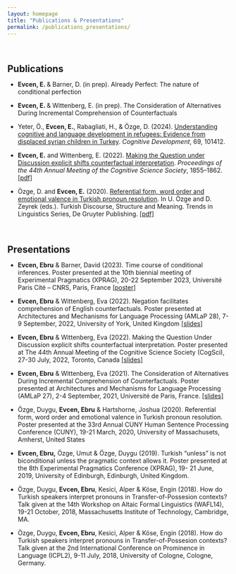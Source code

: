 ```yaml
---
layout: homepage
title: "Publications & Presentations"
permalink: /publications_presentations/
---
```

<h1 id="Publications"></h1>

<h2 style="margin: 60px 0px 10px;">Publications</h2>

- <b>Evcen, E. </b> & Barner, D. (in prep). Already Perfect: The nature of conditional perfection

- <b>Evcen, E. </b> & Wittenberg, E. (in prep). The Consideration of Alternatives During Incremental Comprehension of Counterfactuals

- Yeter, Ö., <b>Evcen, E.</b>, Rabagliati, H., & Özge, D. (2024). [Understanding cognitive and language development in refugees: Evidence from displaced syrian children in Turkey](https://www.sciencedirect.com/science/article/abs/pii/S088520142300117X?via%3Dihub). *Cognitive Development*, 69, 101412.

- <b>Evcen, E.</b> and Wittenberg, E. (2022). [Making the Question under Discussion explicit shifts counterfactual interpretation](https://escholarship.org/uc/item/43z0w42j). *Proceedings of the 44th Annual Meeting of the Cognitive Science Society*, 1855–1862. [\[pdf\]](https://ebruevcen.github.io/assets/files/EvcenWittenberg2022.pdf)

- Özge, D. and <b>Evcen, E.</b> (2020). [Referential form, word order and emotional valence in Turkish pronoun resolution](https://www.degruyter.com/document/doi/10.1515/9783110686654-007/html). In U. Özge and D. Zeyrek (eds.). Turkish Discourse, Structure and Meaning. Trends in Linguistics Series, De Gruyter Publishing. [\[pdf\]](https://ebruevcen.github.io/assets/files/OzgeEvcen2020.pdf)

<h1 id="Presentations"></h1>

<h2 style="margin: 60px 0px 10px;">Presentations</h2>

- <b>Evcen, Ebru</b> & Barner, David (2023). Time course of conditional inferences. Poster presented at the 10th biennial meeting of Experimental Pragmatics (XPRAG), 20-22 September 2023, Université Paris Cité – CNRS, Paris, France [\[poster\]](https://osf.io/9xkrf)

- <b>Evcen, Ebru</b> & Wittenberg, Eva (2022). Negation facilitates comprehension of English counterfactuals. Poster presented at Architectures and Mechanisms for Language Processing (AMLaP 28), 7-9 September, 2022, University of York, United Kingdom [\[slides\]](https://ebruevcen.github.io/assets/files/AMLaP22_EvcenWittenberg.pdf)

- <b>Evcen, Ebru</b> &  Wittenberg, Eva (2022). Making the Question Under Discussion explicit shifts counterfactual interpretation. Poster presented at The 44th Annual Meeting of the Cognitive Science Society (CogSci), 27-30 July, 2022, Toronto, Canada [\[slides\]](https://ebruevcen.github.io/assets/files/CogSci22_EvcenWittenberg_Final.pdf)

- <b>Evcen, Ebru</b> &  Wittenberg, Eva (2021). The Consideration of Alternatives During Incremental Comprehension of Counterfactuals. Poster presented at Architectures and Mechanisms for Language Processing (AMLaP 27), 2-4 September, 2021, Université de Paris, France. [\[slides\]]()

- Özge, Duygu, <b>Evcen, Ebru</b> & Hartshorne, Joshua (2020). Referential form, word order and emotional valence in Turkish pronoun resolution. Poster presented at the 33rd Annual CUNY Human Sentence Processing Conference (CUNY), 19-21 March, 2020, University of Massachusets, Amherst, United States
 
- <b>Evcen, Ebru,</b> Özge, Umut & Özge, Duygu (2019). Turkish “unless” is not biconditional unless the pragmatic context allows it. Poster presented at the 8th Experimental Pragmatics Conference (XPRAG), 19- 21 June, 2019, University of Edinburgh, Edinburgh, United Kingdom.

- Özge, Duygu, <b>Evcen, Ebru</b>, Kesici, Alper & Köse, Engin (2018). How do Turkish speakers interpret pronouns in Transfer-of-Possesion contexts? Talk given at the 14th Workshop on Altaic Formal Linguistics (WAFL14), 19-21 October, 2018, Massachusetts Institute of Technology, Cambridge, MA.

- Özge, Duygu, <b>Evcen, Ebru</b>,  Kesici, Alper & Köse, Engin (2018). How do Turkish speakers interpret pronouns in Transfer-of-Possesion contexts? Talk given at the 2nd International Conference on Prominence in Language (ICPL2), 9-11 July, 2018, University of Cologne, Cologne, Germany.




